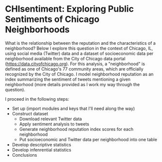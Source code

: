 # CHIsentiment: Exploring Public Sentiments of Chicago Neighborhoods

What is the relationship between the reputation and the characteristics of a neighborhood? Below I explore this question in the context of Chicago, IL, using social media (Twitter) data and a dataset of socioeconomic data per neighborhood available from the City of Chicago data portal (https://data.cityofchicago.org). For this analysis, a "neighborhood" is defined as one of Chicago's 77 community areas, which are officially recognized by the City of Chicago. I model neighborhood reputation as an index summarizing the sentiment of tweets mentioning a given neighborhood (more details provided as I work my way through the question).

I proceed in the following steps:
* Set up (import modules and keys that I'll need along the way)
* Construct dataset
    - Download relevant Twitter data
    - Apply sentiment analysis to tweets
    - Generate neighborhood reputation index scores for each neighborhood
    - Put socioeconomic and Twitter data per neighborhood into one table
* Develop descriptive statistics
* Develop infenrential statistics
* Conclusions
